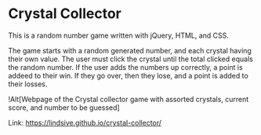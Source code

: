 # Crystal Collector

This is a random number game written with jQuery, HTML, and CSS.

The game starts with a random generated number, and each crystal having their own value. The user must click the crystal until the total clicked equals the random number. If the user adds the numbers up correctly, a point is addeed to their win. If they go over, then they lose, and a point is added to their losses.

!Alt[Webpage of the Crystal collector game with assorted crystals, current score, and number to be guessed]

Link: https://lindsive.github.io/crystal-collector/
